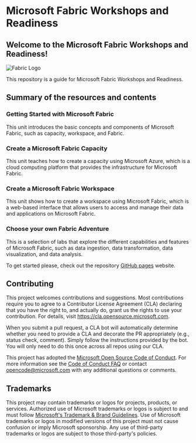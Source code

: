# Microsoft Fabric Workshops and Readiness


## Welcome to the Microsoft Fabric Workshops and Readiness! 

![Fabric Logo](./docs/media/android-chrome-192x192.png)

This repository is a guide for Microsoft Fabric Workshops and Readiness. 

## Summary of the resources and contents

### Getting Started with Microsoft Fabric

This unit introduces the basic concepts and components of Microsoft Fabric, such as capacity, workspace, and Fabric.

### Create a Microsoft Fabric Capacity

This unit teaches how to create a capacity using Microsoft Azure, which is a cloud computing platform that provides the infrastructure for Microsoft Fabric.

### Create a Microsoft Fabric Workspace

This unit shows how to create a workspace using Microsoft Fabric, which is a web-based interface that allows users to access and manage their data and applications on Microsoft Fabric.

### Choose your own Fabric Adventure

This is a selection of labs that explore the different capabilities and features of Microsoft Fabric, such as data ingestion, data transformation, data visualization, and data analysis.


To get started please, check out the repository [GitHub pages](https://microsoft.github.io/Fabric_Workshops) website.


## Contributing

This project welcomes contributions and suggestions.  Most contributions require you to agree to a
Contributor License Agreement (CLA) declaring that you have the right to, and actually do, grant us
the rights to use your contribution. For details, visit https://cla.opensource.microsoft.com.

When you submit a pull request, a CLA bot will automatically determine whether you need to provide
a CLA and decorate the PR appropriately (e.g., status check, comment). Simply follow the instructions
provided by the bot. You will only need to do this once across all repos using our CLA.

This project has adopted the [Microsoft Open Source Code of Conduct](https://opensource.microsoft.com/codeofconduct/).
For more information see the [Code of Conduct FAQ](https://opensource.microsoft.com/codeofconduct/faq/) or
contact [opencode@microsoft.com](mailto:opencode@microsoft.com) with any additional questions or comments.

## Trademarks

This project may contain trademarks or logos for projects, products, or services. Authorized use of Microsoft 
trademarks or logos is subject to and must follow 
[Microsoft's Trademark & Brand Guidelines](https://www.microsoft.com/en-us/legal/intellectualproperty/trademarks/usage/general).
Use of Microsoft trademarks or logos in modified versions of this project must not cause confusion or imply Microsoft sponsorship.
Any use of third-party trademarks or logos are subject to those third-party's policies.
